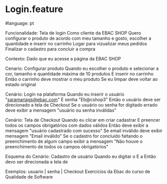 # Login.feature
#language: pt

Funcionalidade: Tela de login
Como cliente da EBAC SHOP 
Quero configurar o produto de acordo com meu tamanho e gosto, escolher a quantidade e inserir no carrinho
Logar para vizualizar meus pedidos 
Finalizar o cadastro para concluir a compra 
 

Contexto:
Dado que eu acesse a página da EBAC SHOP

Cenario: Configurar produto
Quando eu escolher o produto e selecionar a cor, tamanho e quantidade máxima de 10 produtos
E inserir no carrinho
Então o carrinho deve mostrar o meu produto 
Se eu limpar deve voltar ao estado original 

Cenário: Login na plataforma 
Quando eu inserir o usuário "saramariags@ebac.com"
E senha "Eb@cshop3"
Então o usuário deve ser direcionado a tela de Checkout
Se o usuário ou senha for digitado errado deve exibir a mensagem "usuário ou senha inválidas"

Cenário: Tela de Checkout
Quando eu clicar em criar cadastrar 
E preencer todos os campos obrigatórios com dados válidos 
Então deve exibir a mensagem "usuário cadastrado com sucesso"
Se email inválido deve exibir mensagem "Email inválido"
Se o cadastro for concluído faltando o preenchimento de algum campo exibir a mensagem "Não houve o preenchimento de todos os campos obrigatórios"

Esquema do Cenário: Cadastro de usuário 
Quando eu digitar o <usuario> 
E a <senha> 
Então devo ser direcionada a tela de <Checkout>

Exemplos: 
usuario | senha | Checkout
Exercícios da Ebac do curso de Qualidade de Software
